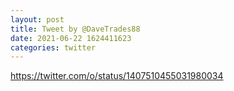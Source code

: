 ```yaml
--- 
layout: post 
title: Tweet by @DaveTrades88 
date: 2021-06-22 1624411623 
categories: twitter 
--- 
```

https://twitter.com/o/status/1407510455031980034